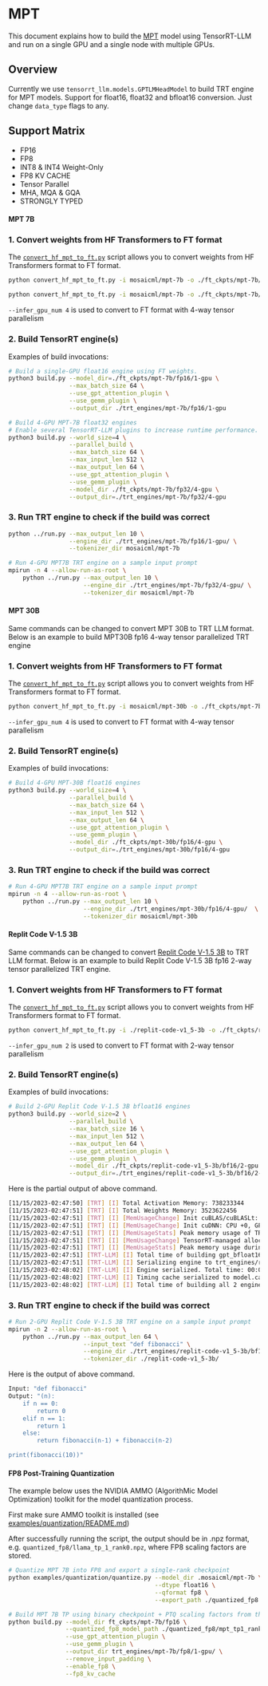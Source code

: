 # MPT

This document explains how to build the [MPT](https://huggingface.co/mosaicml/mpt-7b) model using TensorRT-LLM and run on a single GPU and a single node with multiple GPUs.

## Overview
Currently we use `tensorrt_llm.models.GPTLMHeadModel` to build TRT engine for MPT models.
Support for float16, float32 and bfloat16 conversion. Just change `data_type` flags to any.

## Support Matrix
  * FP16
  * FP8
  * INT8 & INT4 Weight-Only
  * FP8 KV CACHE
  * Tensor Parallel
  * MHA, MQA & GQA
  * STRONGLY TYPED

#### MPT 7B

### 1. Convert weights from HF Transformers to FT format

The [`convert_hf_mpt_to_ft.py`](./convert_hf_mpt_to_ft.py) script allows you to convert weights from HF Transformers format to FT format.

```bash
python convert_hf_mpt_to_ft.py -i mosaicml/mpt-7b -o ./ft_ckpts/mpt-7b/fp16/ -t float16

python convert_hf_mpt_to_ft.py -i mosaicml/mpt-7b -o ./ft_ckpts/mpt-7b/fp32/ --tensor_parallelism 4 -t float32
```

`--infer_gpu_num 4` is used to convert to FT format with 4-way tensor parallelism


### 2. Build TensorRT engine(s)

Examples of build invocations:

```bash
# Build a single-GPU float16 engine using FT weights.
python3 build.py --model_dir=./ft_ckpts/mpt-7b/fp16/1-gpu \
                 --max_batch_size 64 \
                 --use_gpt_attention_plugin \
                 --use_gemm_plugin \
                 --output_dir ./trt_engines/mpt-7b/fp16/1-gpu

# Build 4-GPU MPT-7B float32 engines
# Enable several TensorRT-LLM plugins to increase runtime performance. It also helps with build time.
python3 build.py --world_size=4 \
                 --parallel_build \
                 --max_batch_size 64 \
                 --max_input_len 512 \
                 --max_output_len 64 \
                 --use_gpt_attention_plugin \
                 --use_gemm_plugin \
                 --model_dir ./ft_ckpts/mpt-7b/fp32/4-gpu \
                 --output_dir=./trt_engines/mpt-7b/fp32/4-gpu
```

### 3. Run TRT engine to check if the build was correct

```bash
python ../run.py --max_output_len 10 \
                 --engine_dir ./trt_engines/mpt-7b/fp16/1-gpu/ \
                 --tokenizer_dir mosaicml/mpt-7b

# Run 4-GPU MPT7B TRT engine on a sample input prompt
mpirun -n 4 --allow-run-as-root \
    python ../run.py --max_output_len 10 \
                     --engine_dir ./trt_engines/mpt-7b/fp32/4-gpu/ \
                     --tokenizer_dir mosaicml/mpt-7b
```

#### MPT 30B

Same commands can be changed to convert MPT 30B to TRT LLM format. Below is an example to build MPT30B fp16 4-way tensor parallelized TRT engine

### 1. Convert weights from HF Transformers to FT format

The [`convert_hf_mpt_to_ft.py`](./convert_hf_mpt_to_ft.py) script allows you to convert weights from HF Transformers format to FT format.


```bash
python convert_hf_mpt_to_ft.py -i mosaicml/mpt-30b -o ./ft_ckpts/mpt-7b/fp16/ --tensor_parallelism 4 -t float16
```

`--infer_gpu_num 4` is used to convert to FT format with 4-way tensor parallelism


### 2. Build TensorRT engine(s)

Examples of build invocations:

```bash
# Build 4-GPU MPT-30B float16 engines
python3 build.py --world_size=4 \
                 --parallel_build \
                 --max_batch_size 64 \
                 --max_input_len 512 \
                 --max_output_len 64 \
                 --use_gpt_attention_plugin \
                 --use_gemm_plugin \
                 --model_dir ./ft_ckpts/mpt-30b/fp16/4-gpu \
                 --output_dir=./trt_engines/mpt-30b/fp16/4-gpu
```

### 3. Run TRT engine to check if the build was correct

```bash
# Run 4-GPU MPT7B TRT engine on a sample input prompt
mpirun -n 4 --allow-run-as-root \
    python ../run.py --max_output_len 10 \
                     --engine_dir ./trt_engines/mpt-30b/fp16/4-gpu/  \
                     --tokenizer_dir mosaicml/mpt-30b
```

#### Replit Code V-1.5 3B
Same commands can be changed to convert [Replit Code V-1.5 3B](https://huggingface.co/replit/replit-code-v1_5-3b) to TRT LLM format. Below is an example to build Replit Code V-1.5 3B fp16 2-way tensor parallelized TRT engine.

### 1. Convert weights from HF Transformers to FT format

The [`convert_hf_mpt_to_ft.py`](./convert_hf_mpt_to_ft.py) script allows you to convert weights from HF Transformers format to FT format.


```bash
python convert_hf_mpt_to_ft.py -i ./replit-code-v1_5-3b -o ./ft_ckpts/replit-code-v1_5-3b/bf16/ --tensor_parallelism 2 -t bfloat16
```

`--infer_gpu_num 2` is used to convert to FT format with 2-way tensor parallelism


### 2. Build TensorRT engine(s)

Examples of build invocations:

```bash
# Build 2-GPU Replit Code V-1.5 3B bfloat16 engines
python3 build.py --world_size=2 \
                 --parallel_build \
                 --max_batch_size 16 \
                 --max_input_len 512 \
                 --max_output_len 64 \
                 --use_gpt_attention_plugin \
                 --use_gemm_plugin \
                 --model_dir ./ft_ckpts/replit-code-v1_5-3b/bf16/2-gpu \
                 --output_dir=./trt_engines/replit-code-v1_5-3b/bf16/2-gpu
```
Here is the partial output of above command.

```bash
[11/15/2023-02:47:50] [TRT] [I] Total Activation Memory: 738233344
[11/15/2023-02:47:51] [TRT] [I] Total Weights Memory: 3523622456
[11/15/2023-02:47:51] [TRT] [I] [MemUsageChange] Init cuBLAS/cuBLASLt: CPU +0, GPU +64, now: CPU 8316, GPU 5721 (MiB)
[11/15/2023-02:47:51] [TRT] [I] [MemUsageChange] Init cuDNN: CPU +0, GPU +64, now: CPU 8316, GPU 5785 (MiB)
[11/15/2023-02:47:51] [TRT] [I] [MemUsageStats] Peak memory usage of TRT CPU/GPU memory allocators: CPU 192 MiB, GPU 3361 MiB
[11/15/2023-02:47:51] [TRT] [I] [MemUsageChange] TensorRT-managed allocation in building engine: CPU +0, GPU +3361, now: CPU 0, GPU 3361 (MiB)
[11/15/2023-02:47:51] [TRT] [I] [MemUsageStats] Peak memory usage during Engine building and serialization: CPU: 12851 MiB
[11/15/2023-02:47:51] [TRT-LLM] [I] Total time of building gpt_bfloat16_tp2_rank1.engine: 00:00:04
[11/15/2023-02:47:51] [TRT-LLM] [I] Serializing engine to trt_engines/replit-code-v1_5-3b/bf16/2-gpu/gpt_bfloat16_tp2_rank1.engine...
[11/15/2023-02:48:02] [TRT-LLM] [I] Engine serialized. Total time: 00:00:10
[11/15/2023-02:48:02] [TRT-LLM] [I] Timing cache serialized to model.cache
[11/15/2023-02:48:02] [TRT-LLM] [I] Total time of building all 2 engines: 00:01:21
```

### 3. Run TRT engine to check if the build was correct

```bash
# Run 2-GPU Replit Code V-1.5 3B TRT engine on a sample input prompt
mpirun -n 2 --allow-run-as-root \
    python ../run.py --max_output_len 64 \
                     --input_text "def fibonacci" \
                     --engine_dir ./trt_engines/replit-code-v1_5-3b/bf16/2-gpu/ \
                     --tokenizer_dir ./replit-code-v1_5-3b/
```

Here is the output of above command.
```bash
Input: "def fibonacci"
Output: "(n):
    if n == 0:
        return 0
    elif n == 1:
        return 1
    else:
        return fibonacci(n-1) + fibonacci(n-2)

print(fibonacci(10))"
```
#### FP8 Post-Training Quantization

The example below uses the NVIDIA AMMO (AlgorithMic Model Optimization) toolkit for the model quantization process.

First make sure AMMO toolkit is installed (see [examples/quantization/README.md](/examples/quantization/README.md#preparation))

After successfully running the script, the output should be in .npz format, e.g. `quantized_fp8/llama_tp_1_rank0.npz`,
where FP8 scaling factors are stored.

```bash
# Quantize MPT 7B into FP8 and export a single-rank checkpoint
python examples/quantization/quantize.py --model_dir .mosaicml/mpt-7b \
                                         --dtype float16 \
                                         --qformat fp8 \
                                         --export_path ./quantized_fp8

# Build MPT 7B TP using binary checkpoint + PTQ scaling factors from the single-rank checkpoint
python build.py --model_dir ft_ckpts/mpt-7b/fp16 \
                --quantized_fp8_model_path ./quantized_fp8/mpt_tp1_rank0.npz \
                --use_gpt_attention_plugin \
                --use_gemm_plugin \
                --output_dir trt_engines/mpt-7b/fp8/1-gpu/ \
                --remove_input_padding \
                --enable_fp8 \
                --fp8_kv_cache
```
